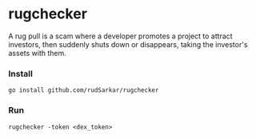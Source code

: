 # rugchecker

A rug pull is a scam where a developer promotes a project to attract investors, then suddenly shuts down or disappears, taking the investor's assets with them. 


### Install

```console
go install github.com/rudSarkar/rugchecker
```

### Run

```console
rugchecker -token <dex_token>
```
